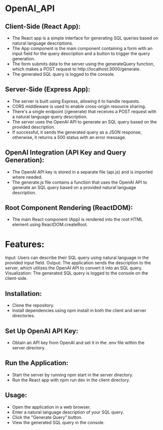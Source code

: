 # OpenAI_API

## Client-Side (React App):
- The React app is a simple interface for generating SQL queries based on natural language descriptions.
- The App component is the main component containing a form with an input field for the query description and a button to trigger the query generation.
- The form submits data to the server using the generateQuery function, which makes a POST request to http://localhost:3000/generate.
- The generated SQL query is logged to the console.

## Server-Side (Express App):
- The server is built using Express, allowing it to handle requests.
- CORS middleware is used to enable cross-origin resource sharing.
- There's a single endpoint (/generate) that receives a POST request with a natural language query description.
- The server uses the OpenAI API to generate an SQL query based on the provided description.
- If successful, it sends the generated query as a JSON response; otherwise, it returns a 500 status with an error message.

## OpenAI Integration (API Key and Query Generation):
- The OpenAI API key is stored in a separate file (api.js) and is imported where needed.
- The generate.js file contains a function that uses the OpenAI API to generate an SQL query based on a provided natural language description.

## Root Component Rendering (ReactDOM):
- The main React component (App) is rendered into the root HTML element using ReactDOM.createRoot.


# Features:
Input:
  Users can describe their SQL query using natural language in the provided input field.
Output: 
  The application sends the description to the server, which utilizes the OpenAI API to convert it into an SQL query.
Visualization: 
  The generated SQL query is logged to the console on the client-side.


## Installation:
- Clone the repository.
- Install dependencies using npm install in both the client and server directories.
  
## Set Up OpenAI API Key:
- Obtain an API key from OpenAI and set it in the .env file within the server directory.
  
## Run the Application:
- Start the server by running npm start in the server directory.
- Run the React app with npm run dev in the client directory.
  
## Usage:
- Open the application in a web browser.
- Enter a natural language description of your SQL query.
- Click the "Generate Query" button.
- View the generated SQL query in the console.
